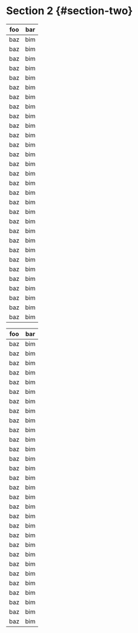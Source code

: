 # Section 2 {#section-two}

| foo | bar |
| --- | --- |
| baz | bim |
| baz | bim |
| baz | bim |
| baz | bim |
| baz | bim |
| baz | bim |
| baz | bim |
| baz | bim |
| baz | bim |
| baz | bim |
| baz | bim |
| baz | bim |
| baz | bim |
| baz | bim |
| baz | bim |
| baz | bim |
| baz | bim |
| baz | bim |
| baz | bim |
| baz | bim |
| baz | bim |
| baz | bim |
| baz | bim |
| baz | bim |
| baz | bim |
| baz | bim |
| baz | bim |
| baz | bim |
| baz | bim |
| baz | bim |

| foo | bar |
| --- | --- |
| baz | bim |
| baz | bim |
| baz | bim |
| baz | bim |
| baz | bim |
| baz | bim |
| baz | bim |
| baz | bim |
| baz | bim |
| baz | bim |
| baz | bim |
| baz | bim |
| baz | bim |
| baz | bim |
| baz | bim |
| baz | bim |
| baz | bim |
| baz | bim |
| baz | bim |
| baz | bim |
| baz | bim |
| baz | bim |
| baz | bim |
| baz | bim |
| baz | bim |
| baz | bim |
| baz | bim |
| baz | bim |
| baz | bim |
| baz | bim |
